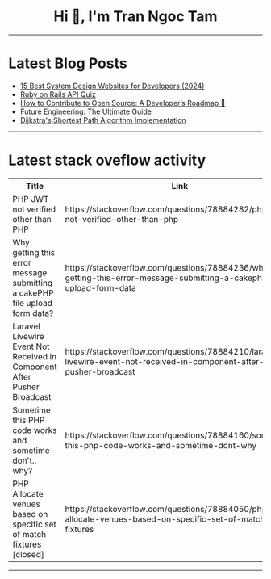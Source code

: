 <h1 align="center">Hi 👋, I'm Tran Ngoc Tam</h1>

---

# Latest Blog Posts 
<!-- BLOG-POST-LIST:START -->
- [15 Best System Design Websites for Developers &lpar;2024&rpar;](https://dev.to/somadevtoo/15-best-system-design-websites-for-developers-2024-276l)
- [Ruby on Rails API Quiz](https://dev.to/hrishio/ruby-on-rails-api-quiz-552o)
- [How to Contribute to Open Source: A Developer’s Roadmap 🚀](https://dev.to/lokesh_singh/how-to-contribute-to-open-source-a-developers-roadmap-c5p)
- [Future Engineering: The Ultimate Guide](https://dev.to/evanskiprotich/future-engineering-the-ultimate-guide-4ap)
- [Dijkstra&#39;s Shortest Path Algorithm Implementation](https://dev.to/theyashsawarkar/dijkstras-shortest-path-algorithm-implementation-20kn)
<!-- BLOG-POST-LIST:END -->

---

# Latest stack oveflow activity
<table>
  <tr><th>Title</th><th>Link</th></tr>
  <!-- STACKOVERFLOW:START --><tr><td>PHP JWT not verified other than PHP</td><td>https://stackoverflow.com/questions/78884282/php-jwt-not-verified-other-than-php</td></tr><tr><td>Why getting this error message submitting a cakePHP file upload form data?</td><td>https://stackoverflow.com/questions/78884236/why-getting-this-error-message-submitting-a-cakephp-file-upload-form-data</td></tr><tr><td>Laravel Livewire Event Not Received in Component After Pusher Broadcast</td><td>https://stackoverflow.com/questions/78884210/laravel-livewire-event-not-received-in-component-after-pusher-broadcast</td></tr><tr><td>Sometime this PHP code works and sometime don&#39;t.. why?</td><td>https://stackoverflow.com/questions/78884160/sometime-this-php-code-works-and-sometime-dont-why</td></tr><tr><td>PHP Allocate venues based on specific set of match fixtures [closed]</td><td>https://stackoverflow.com/questions/78884050/php-allocate-venues-based-on-specific-set-of-match-fixtures</td></tr><!-- STACKOVERFLOW:END -->
</table>

---


